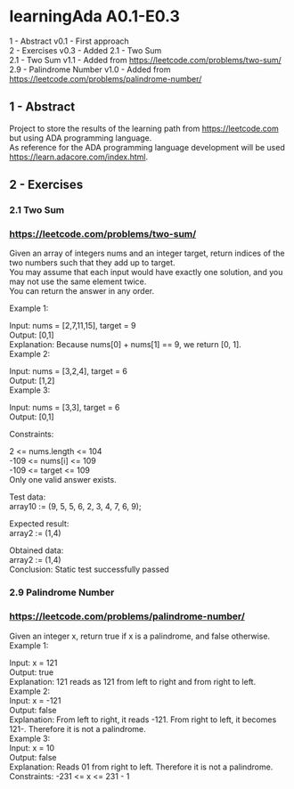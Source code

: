 # learningAda A0.1-E0.3
1 - Abstract v0.1 - First approach  
2 - Exercises v0.3 - Added 2.1 - Two Sum  
2.1 - Two Sum  v1.1 - Added from https://leetcode.com/problems/two-sum/  
2.9 - Palindrome Number v1.0 - Added from https://leetcode.com/problems/palindrome-number/    
## 1 - Abstract
Project to store the results of the learning path from https://leetcode.com but using ADA programming language.  
As reference for the ADA programming language development will be used https://learn.adacore.com/index.html.  

## 2 - Exercises
### 2.1 Two Sum  
### https://leetcode.com/problems/two-sum/  
Given an array of integers nums and an integer target, return indices of the two numbers such that they add up to target.  
You may assume that each input would have exactly one solution, and you may not use the same element twice.  
You can return the answer in any order.  

Example 1:  

Input: nums = [2,7,11,15], target = 9  
Output: [0,1]  
Explanation: Because nums[0] + nums[1] == 9, we return [0, 1].  
Example 2:  

Input: nums = [3,2,4], target = 6  
Output: [1,2]  
Example 3:  

Input: nums = [3,3], target = 6  
Output: [0,1]  

Constraints:  

2 <= nums.length <= 104  
-109 <= nums[i] <= 109  
-109 <= target <= 109  
Only one valid answer exists.  
  
Test data:  
array10 := (9, 5, 5, 6, 2, 3, 4, 7, 6, 9);  

Expected result:  
array2 := (1,4)  

Obtained data:  
array2 := (1,4)  
Conclusion: Static test successfully passed    
  
    
  
### 2.9 Palindrome Number
### https://leetcode.com/problems/palindrome-number/
Given an integer x, return true if x is a palindrome, and false otherwise.  
Example 1:  
  
Input: x = 121  
Output: true  
Explanation: 121 reads as 121 from left to right and from right to left.  
Example 2:  
Input: x = -121  
Output: false  
Explanation: From left to right, it reads -121. From right to left, it becomes 121-. Therefore it is not a palindrome.  
Example 3:  
Input: x = 10  
Output: false  
Explanation: Reads 01 from right to left. Therefore it is not a palindrome.
Constraints:
-231 <= x <= 231 - 1  